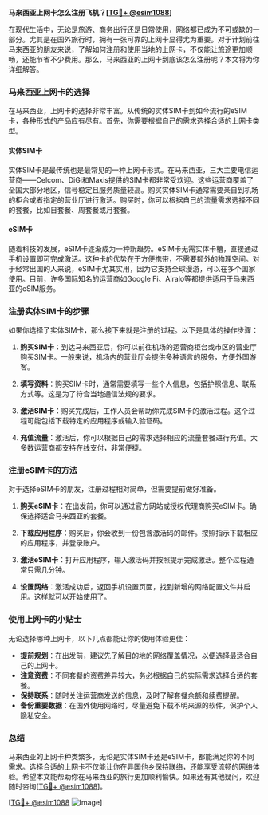 **马来西亚上网卡怎么注册飞机？[[TG💪+ @esim1088](https://t.me/s/esim1088)]**

在现代生活中，无论是旅游、商务出行还是日常使用，网络都已成为不可或缺的一部分。尤其是在国外旅行时，拥有一张可靠的上网卡显得尤为重要。对于计划前往马来西亚的朋友来说，了解如何注册和使用当地的上网卡，不仅能让旅途更加顺畅，还能节省不少费用。那么，马来西亚的上网卡到底该怎么注册呢？本文将为你详细解答。

### 马来西亚上网卡的选择

在马来西亚，上网卡的选择非常丰富。从传统的实体SIM卡到如今流行的eSIM卡，各种形式的产品应有尽有。首先，你需要根据自己的需求选择合适的上网卡类型。

#### 实体SIM卡

实体SIM卡是最传统也是最常见的一种上网卡形式。在马来西亚，三大主要电信运营商——Celcom、DiGi和Maxis提供的SIM卡都非常受欢迎。这些运营商覆盖了全国大部分地区，信号稳定且服务质量较高。购买实体SIM卡通常需要亲自到机场的柜台或者指定的营业厅进行激活。购买时，你可以根据自己的流量需求选择不同的套餐，比如日套餐、周套餐或月套餐。

#### eSIM卡

随着科技的发展，eSIM卡逐渐成为一种新趋势。eSIM卡无需实体卡槽，直接通过手机设置即可完成激活。这种卡的优势在于方便携带，不需要额外的物理空间。对于经常出国的人来说，eSIM卡尤其实用，因为它支持全球漫游，可以在多个国家使用。目前，许多国际知名的运营商如Google Fi、Airalo等都提供适用于马来西亚的eSIM服务。

### 注册实体SIM卡的步骤

如果你选择了实体SIM卡，那么接下来就是注册的过程。以下是具体的操作步骤：

1. **购买SIM卡**：到达马来西亚后，你可以前往机场的运营商柜台或市区的营业厅购买SIM卡。一般来说，机场内的营业厅会提供多种语言的服务，方便外国游客。

2. **填写资料**：购买SIM卡时，通常需要填写一些个人信息，包括护照信息、联系方式等。这是为了符合当地通信法规的要求。

3. **激活SIM卡**：购买完成后，工作人员会帮助你完成SIM卡的激活过程。这个过程可能包括下载特定的应用程序或输入验证码。

4. **充值流量**：激活后，你可以根据自己的需求选择相应的流量套餐进行充值。大多数运营商都支持在线支付，非常便捷。

### 注册eSIM卡的方法

对于选择eSIM卡的朋友，注册过程相对简单，但需要提前做好准备。

1. **购买eSIM卡**：在出发前，你可以通过官方网站或授权代理商购买eSIM卡。确保选择适合马来西亚的套餐。

2. **下载应用程序**：购买后，你会收到一份包含激活码的邮件。按照指示下载相应的应用程序，并登录账户。

3. **激活eSIM卡**：打开应用程序，输入激活码并按照提示完成激活。整个过程通常只需几分钟。

4. **设置网络**：激活成功后，返回手机设置页面，找到新增的网络配置文件并启用。这样就可以开始使用了。

### 使用上网卡的小贴士

无论选择哪种上网卡，以下几点都能让你的使用体验更佳：

- **提前规划**：在出发前，建议先了解目的地的网络覆盖情况，以便选择最适合自己的上网卡。
- **注意资费**：不同套餐的资费差异较大，务必根据自己的实际需求选择合适的套餐。
- **保持联系**：随时关注运营商发送的信息，及时了解套餐余额和续费提醒。
- **备份重要数据**：在国外使用网络时，尽量避免下载不明来源的软件，保护个人隐私安全。

### 总结

马来西亚的上网卡种类繁多，无论是实体SIM卡还是eSIM卡，都能满足你的不同需求。选择合适的上网卡不仅能让你在异国他乡保持联络，还能享受流畅的网络体验。希望本文能帮助你在马来西亚的旅行更加顺利愉快。如果还有其他疑问，欢迎随时咨询[[TG💪+ @esim1088](https://t.me/s/esim1088)]。

[[TG💪+ @esim1088](https://t.me/s/esim1088) ![Image](https://i.postimg.cc/4NQfJmqS/Snipaste-2025-05-13-00-14-12.png)]